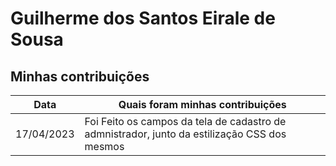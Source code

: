 # Guilherme dos Santos Eirale de Sousa


## Minhas contribuições

| Data       | Quais foram minhas contribuições |
|------------|----------------------------------|
| 17/04/2023 | Foi Feito os campos da tela de cadastro de admnistrador, junto da estilização CSS dos mesmos |


